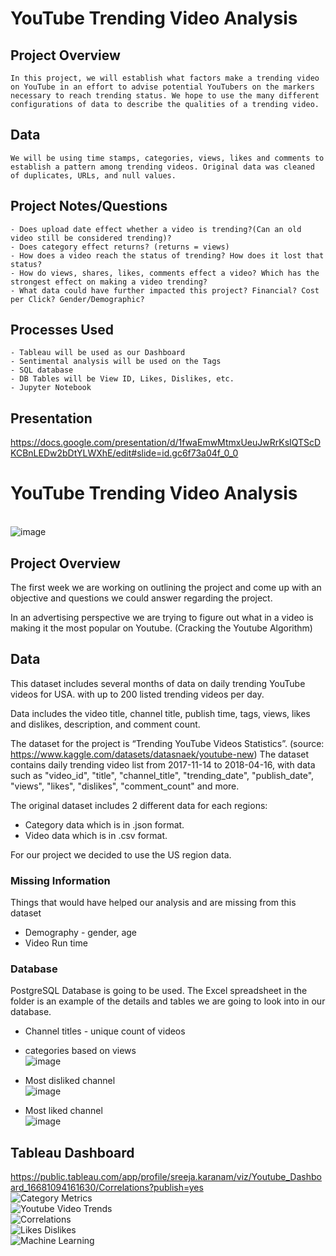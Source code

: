 
# YouTube Trending Video Analysis
 ## Project Overview
    In this project, we will establish what factors make a trending video on YouTube in an effort to advise potential YouTubers on the markers necessary to reach trending status. We hope to use the many different configurations of data to describe the qualities of a trending video.

 ## Data
    We will be using time stamps, categories, views, likes and comments to establish a pattern among trending videos. Original data was cleaned of duplicates, URLs, and null values. 
 ## Project Notes/Questions
    - Does upload date effect whether a video is trending?(Can an old video still be considered trending)?
    - Does category effect returns? (returns = views)
    - How does a video reach the status of trending? How does it lost that status?
    - How do views, shares, likes, comments effect a video? Which has the strongest effect on making a video trending?
    - What data could have further impacted this project? Financial? Cost per Click? Gender/Demographic?

## Processes Used
    - Tableau will be used as our Dashboard
    - Sentimental analysis will be used on the Tags
    - SQL database
    - DB Tables will be View ID, Likes, Dislikes, etc.
    - Jupyter Notebook

## Presentation
https://docs.google.com/presentation/d/1fwaEmwMtmxUeuJwRrKsIQTScDKCBnLEDw2bDtYLWXhE/edit#slide=id.gc6f73a04f_0_0

# YouTube Trending Video Analysis

<br/>![image](https://user-images.githubusercontent.com/105166481/198424022-199c03fb-bfb8-4d18-b173-70d5fd4b72af.png)

## Project Overview
The first week we are working on outlining the project and come up with an objective and questions we could answer regarding the project. 

In an advertising perspective we are trying to figure out what in a video is making it the most popular on Youtube. (Cracking the Youtube Algorithm) 


## Data
This dataset includes several months of data on daily trending YouTube videos for USA. with up to 200 listed trending videos per day.

Data includes the video title, channel title, publish time, tags, views, likes and dislikes, description, and comment count.


The dataset for the project is “Trending YouTube Videos Statistics”. (source: https://www.kaggle.com/datasets/datasnaek/youtube-new) 
The dataset contains daily trending video list from 2017-11-14 to 2018-04-16, with data such as "video_id", "title", "channel_title", "trending_date", "publish_date", "views", "likes", "dislikes", "comment_count" and more.

The original dataset includes 2 different data for each regions:
- Category data which is in .json format. 
- Video data which is in .csv format.

For our project we decided to use the US region data.

### Missing Information
Things that would have helped our analysis and are missing from this dataset
* Demography -  gender, age
* Video Run time


### Database

PostgreSQL Database is going to be used. The Excel spreadsheet in the folder is an example of the details and tables we are going to look into in our database.

* Channel titles - unique count of videos
* categories based on views<br/>
![image](https://user-images.githubusercontent.com/105166481/199854994-abf33fbb-246e-4009-8028-3487e36524ea.png)

* Most disliked channel<br/>
![image](https://user-images.githubusercontent.com/105166481/199855080-2cd76417-5d75-4729-9eed-1ce039ed7f4e.png)

* Most liked channel<br/>
![image](https://user-images.githubusercontent.com/105166481/199855125-7bb21e5f-863c-40a3-83ff-33abab6f848e.png)


## Tableau Dashboard
https://public.tableau.com/app/profile/sreeja.karanam/viz/Youtube_Dashboard_16681094161630/Correlations?publish=yes <br/>
![Category Metrics](https://user-images.githubusercontent.com/105166481/201225288-930cceed-feba-4592-9a7e-0c9fd3e696fb.png)
<br/>
![Youtube Video Trends](https://user-images.githubusercontent.com/105166481/201225305-21b8a933-2514-4463-8cf8-9fb11abd4cea.png)<br/>
![Correlations](https://user-images.githubusercontent.com/105166481/202583020-0c36a0ab-d494-40d2-bb3d-16354c71b5fd.png)<br/>
![Likes   Dislikes](https://user-images.githubusercontent.com/105166481/202583053-6fd49104-4057-41d9-b851-51bcf9dc9603.png)<br/>
![Machine Learning](https://user-images.githubusercontent.com/105166481/202583583-f1ec491b-b662-4cab-a56c-a3d317dfd072.png)








